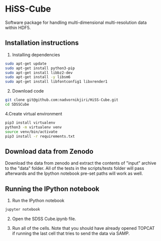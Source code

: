 # HiSS-Cube
Software package for handling multi-dimensional multi-resolution data within HDF5.

## Installation instructions

1. Installing dependencies
```bash
sudo apt-get update
sudo apt-get install python3-pip
sudo apt-get install libbz2-dev
sudo apt-get install -y libsm6
sudo apt-get install libfontconfig1 libxrender1
```

2. Download code
```bash
git clone git@github.com:nadvornikjiri/HiSS-Cube.git
cd SDSSCube
```
4.Create virtual environment
```bash
pip3 install virtualenv
python3 -m virtualenv venv
source venv/bin/activate
pip3 install -r requirements.txt
```

## Download data from Zenodo
Download the data from zenodo and extract the contents of "input" archive to the "data" folder. All of the tests in the scripts/tests folder will pass afterwards and the Ipython notebook pre-set paths will work as well.


## Running the IPython notebook

1. Run the IPython notebook
```bash
jupyter notebook
````

2. Open the SDSS Cube.ipynb file.

3. Run all of the cells. Note that you should have already opened TOPCAT if running the last cell that tries to send the data via SAMP.



